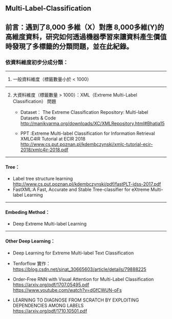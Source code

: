 ## Multi-Label-Classification

## 前言：遇到了8,000 多維（X）對應 8,000多維(Y)的高維度資料，研究如何透過機器學習來讓資料產生價值時發現了多標籤的分類問題，並在此紀錄。


### 依資料維度初步分成分類：  
--------------------------
1. 一般資料維度（標籤數量小於 < 1000）




--------------------------
2. 大資料維度（標籤數量 > 1000）：XML（Extreme Multi-Label Classification） 問題  

   * Dataset：
      The Extreme Classification Repository: Multi-label Datasets & Code  
      http://manikvarma.org/downloads/XC/XMLRepository.html#Bhatia15

   * PPT :Extreme Multi-label Classification for Information Retrieval XMLC4IR Tutorial at ECIR 2018   
     http://www.cs.put.poznan.pl/kdembczynski/xmlc-tutorial-ecir-2018/xmlc4ir-2018.pdf  
  * * * *
   #### Tree：

   * Label tree structure learning  
     http://www.cs.put.poznan.pl/kdembczynski/pdf/fastPLT-idss-2017.pdf  
   * FastXML:A Fast, Accurate and Stable Tree-classifier for eXtreme Multi-label Learning


  * * * *
   #### Embeding Method：
   * Deep Extreme Multi-label Learning



  * * * *
   #### Other Deep Learning：
   * Deep Learning for Extreme Multi-label Text Classification  

   * Tenforflow 實作：
     https://blog.csdn.net/sinat_30665603/article/details/79888225  

   * Order-Free RNN with Visual Attention for Multi-Label Classification  
     https://arxiv.org/pdf/1707.05495.pdf  
     https://www.youtube.com/watch?v=dGfCWUN-oFs  

   * LEARNING TO DIAGNOSE FROM SCRATCH BY EXPLOITING DEPENDENCIES AMONG LABELS  
     https://arxiv.org/pdf/1710.10501.pdf  

